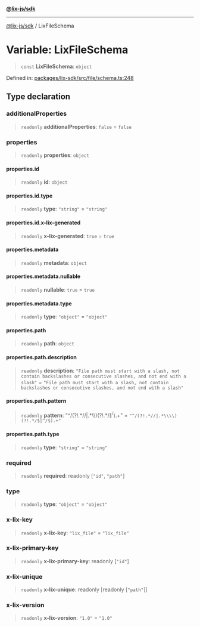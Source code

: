 [**@lix-js/sdk**](../README.md)

***

[@lix-js/sdk](../README.md) / LixFileSchema

# Variable: LixFileSchema

> `const` **LixFileSchema**: `object`

Defined in: [packages/lix-sdk/src/file/schema.ts:248](https://github.com/opral/monorepo/blob/e7cabbd11b2cf40d5b5e9666e006c5433c18e5da/packages/lix-sdk/src/file/schema.ts#L248)

## Type declaration

### additionalProperties

> `readonly` **additionalProperties**: `false` = `false`

### properties

> `readonly` **properties**: `object`

#### properties.id

> `readonly` **id**: `object`

#### properties.id.type

> `readonly` **type**: `"string"` = `"string"`

#### properties.id.x-lix-generated

> `readonly` **x-lix-generated**: `true` = `true`

#### properties.metadata

> `readonly` **metadata**: `object`

#### properties.metadata.nullable

> `readonly` **nullable**: `true` = `true`

#### properties.metadata.type

> `readonly` **type**: `"object"` = `"object"`

#### properties.path

> `readonly` **path**: `object`

#### properties.path.description

> `readonly` **description**: `"File path must start with a slash, not contain backslashes or consecutive slashes, and not end with a slash"` = `"File path must start with a slash, not contain backslashes or consecutive slashes, and not end with a slash"`

#### properties.path.pattern

> `readonly` **pattern**: "^/(?!.\*//\|.\*\\\\)(?!.\*/$\|^/$).+" = `"^/(?!.*//|.*\\\\)(?!.*/$|^/$).+"`

#### properties.path.type

> `readonly` **type**: `"string"` = `"string"`

### required

> `readonly` **required**: readonly \[`"id"`, `"path"`\]

### type

> `readonly` **type**: `"object"` = `"object"`

### x-lix-key

> `readonly` **x-lix-key**: `"lix_file"` = `"lix_file"`

### x-lix-primary-key

> `readonly` **x-lix-primary-key**: readonly \[`"id"`\]

### x-lix-unique

> `readonly` **x-lix-unique**: readonly \[readonly \[`"path"`\]\]

### x-lix-version

> `readonly` **x-lix-version**: `"1.0"` = `"1.0"`
